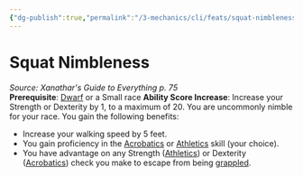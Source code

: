 ```yaml
---
{"dg-publish":true,"permalink":"/3-mechanics/cli/feats/squat-nimbleness-xge/","tags":["ttrpg-cli/compendium/src/5e/xge","ttrpg-cli/feat"],"noteIcon":""}
---
```


# Squat Nimbleness
*Source: Xanathar's Guide to Everything p. 75*  
**Prerequisite**: [Dwarf](3-Mechanics/CLI/races/dwarf.md) or a Small race
**Ability Score Increase**: Increase your Strength or Dexterity by 1, to a maximum of 20.
You are uncommonly nimble for your race. You gain the following benefits:

- Increase your walking speed by 5 feet.  
- You gain proficiency in the [Acrobatics](3-Mechanics/CLI/rules/skills.md#Acrobatics) or [Athletics](3-Mechanics/CLI/rules/skills.md#Athletics) skill (your choice).  
- You have advantage on any Strength ([Athletics](3-Mechanics/CLI/rules/skills.md#Athletics)) or Dexterity ([Acrobatics](3-Mechanics/CLI/rules/skills.md#Acrobatics)) check you make to escape from being [grappled](3-Mechanics/CLI/rules/conditions.md#Grappled).